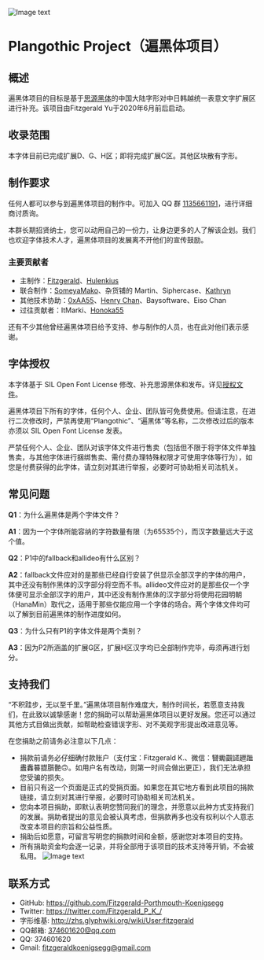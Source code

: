 ![Image text](https://github.com/Fitzgerald-Porthmouth-Koenigsegg/Plangothic/blob/main/pic/31.png)

# Plangothic Project（遍黑体项目）

## 概述
遍黑体项目的目标是基于[思源黑体](https://github.com/adobe-fonts/source-han-sans)的中国大陆字形对中日韩越统一表意文字扩展区进行补充。该项目由Fitzgerald Yu于2020年6月前后启动。

## 收录范围

本字体目前已完成扩展D、G、H区；即将完成扩展C区。其他区块散有字形。

## 制作要求
任何人都可以参与到遍黑体项目的制作中。可加入 QQ 群 [1135661191](https://jq.qq.com/?_wv=1027&k=xRTzFAfD)，进行详细商讨质询。

本群长期招贤纳士，您可以动用自己的一份力，让身边更多的人了解该企划。我们也欢迎字体技术人才，遍黑体项目的发展离不开他们的宣传鼓励。

### 主要贡献者
- 主制作：[Fitzgerald](https://github.com/Fitzgerald-Porthmouth-Koenigsegg)、[Hulenkius](https://github.com/Hulenkius)
- 联合制作：[SomeyaMako](https://github.com/SomeyaMako)、杂货铺的 Martin、Siphercase、[Kathryn](https://github.com/KathrynCG)
- 其他技术协助：[0xAA55](https://github.com/0xAA55)、[Henry Chan](https://github.com/hfhchan)、Baysoftware、Eiso Chan
- 过往贡献者：ItMarki、[Honoka55](https://github.com/Honoka55)

还有不少其他曾经遍黑体项目给予支持、参与制作的人员，也在此对他们表示感谢。

## 字体授权
本字体基于 SIL Open Font License 修改、补充思源黑体和发布。详见[授权文件](LICENSE.txt)。

遍黑体项目下所有的字体，任何个人、企业、团队皆可免费使用。但请注意，在进行二次修改时，严禁再使用“Plangothic”、“遍黑体”等名称，二次修改过后的版本亦须以 SIL Open Font License 发表。

严禁任何个人、企业、团队对该字体文件进行售卖（包括但不限于将字体文件单独售卖，与其他字体进行捆绑售卖、需付费办理特殊权限才可使用字体等行为），如您是付费获得的此字体，请立刻对其进行举报，必要时可协助相关司法机关。

## 常见问题
**Q1**：为什么遍黑体是两个字体文件？

**A1**：因为一个字体所能容纳的字符数量有限（为65535个），而汉字数量远大于这个值。

**Q2**：P1中的fallback和allideo有什么区别？

**A2**：fallback文件应对的是那些已经自行安装了供显示全部汉字的字体的用户，其中还没有制作黑体的汉字部分将空而不书。allideo文件应对的是那些仅一个字体便可显示全部汉字的用户，其中还没有制作黑体的汉字部分将使用花园明朝（HanaMin）取代之，适用于那些仅能应用一个字体的场合。两个字体文件均可以了解到目前遍黑体的制作进度如何。

**Q3**：为什么只有P1的字体文件是两个类别？

**A3**：因为P2所涵盖的扩展G区，扩展H区汉字均已全部制作完毕，毋须再进行划分。

## 支持我们
“不积跬步，无以至千里。”遍黑体项目制作难度大，制作时间长，若愿意支持我们，在此致以诚挚感谢！您的捐助可以帮助遍黑体项目以更好发展。您还可以通过其他方式目做出贡献，如帮助检查错误字形、对不美观字形提出改进意见等。

在您捐助之前请务必注意以下几点：
- 捐款前请务必仔细确付款账户（支付宝：Fitzgerald K.、微信：㘜䘈䚖䜚䟐䠪䀌䆐䉵䎚䑇䒐🙃。如用户名有改动，则第一时间会做出更正），我们无法承担您受骗的损失。
- 目前只有这一个页面是正式的受捐页面。如果您在其它地方看到此项目的捐款链接，请立刻对其进行举报，必要时可协助相关司法机关。
- 您向本项目捐助，即默认表明您赞同我们的理念，并愿意以此种方式支持我们的发展。捐助者提出的意见会被认真考虑，但捐款再多也没有权利以个人意志改变本项目的宗旨和公益性质。
- 捐助后如愿意，可留言写明您的捐款时间和金额，感谢您对本项目的支持。
- 所有捐助资金均会逐一记录，并将全部用于该项目的技术支持等开销，不会被私用。
![Image text](https://github.com/Fitzgerald-Porthmouth-Koenigsegg/Plangothic/blob/main/pic/1650383987393.jpg)

## 联系方式
- GitHub: https://github.com/Fitzgerald-Porthmouth-Koenigsegg
- Twitter: https://twitter.com/Fitzgerald_P_K_/
- 字形维基: http://zhs.glyphwiki.org/wiki/User:fitzgerald
- QQ邮箱: 374601620@qq.com
- QQ: 374601620
- Gmail: fitzgeraldkoenigsegg@gmail.com
